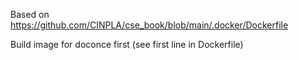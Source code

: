 Based on https://github.com/CINPLA/cse_book/blob/main/.docker/Dockerfile

Build image for doconce first (see first line in Dockerfile)
